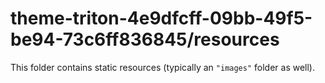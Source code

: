 # theme-triton-4e9dfcff-09bb-49f5-be94-73c6ff836845/resources

This folder contains static resources (typically an `"images"` folder as well).
